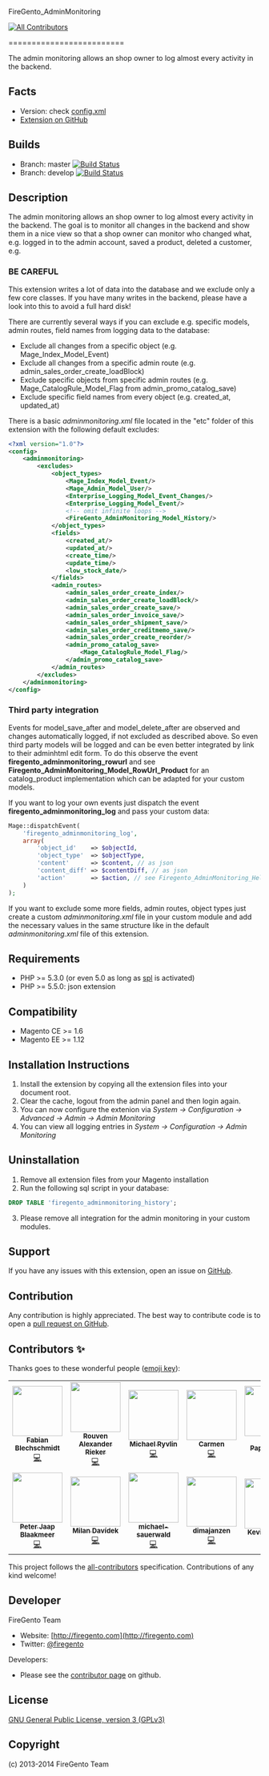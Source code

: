 FireGento_AdminMonitoring
<!-- ALL-CONTRIBUTORS-BADGE:START - Do not remove or modify this section -->
[![All Contributors](https://img.shields.io/badge/all_contributors-12-orange.svg?style=flat-square)](#contributors-)
<!-- ALL-CONTRIBUTORS-BADGE:END -->
=========================

The admin monitoring allows an shop owner to log almost every activity in the backend.

Facts
-----
- Version: check [config.xml](https://github.com/firegento/firegento-adminmonitoring/blob/master/src/app/code/community/FireGento/AdminMonitoring/etc/config.xml)
- [Extension on GitHub](https://github.com/firegento/firegento-adminmonitoring/)

Builds
------
- Branch: master [![Build Status](https://travis-ci.org/firegento/firegento-adminmonitoring.png?branch=master)](https://travis-ci.org/firegento/firegento-adminmonitoring)
- Branch: develop [![Build Status](https://travis-ci.org/firegento/firegento-adminmonitoring.png?branch=develop)](https://travis-ci.org/firegento/firegento-adminmonitoring)

Description
-----------
The admin monitoring allows an shop owner to log almost every activity in the backend. The goal is to monitor all changes in the backend and show them in a nice view so that
a shop owner can monitor who changed what, e.g. logged in to the admin account, saved a product, deleted a customer, e.g.

### BE CAREFUL
This extension writes a lot of data into the database and we exclude only a few core classes. If you have many writes in the backend, please have a look into this to avoid a full hard disk!

There are currently several ways if you can exclude e.g. specific models, admin routes, field names from logging data to the database:
- Exclude all changes from a specific object (e.g. Mage_Index_Model_Event)
- Exclude all changes from a specific admin route (e.g. admin_sales_order_create_loadBlock)
- Exclude specific objects from specific admin routes (e.g. Mage_CatalogRule_Model_Flag from admin_promo_catalog_save)
- Exclude specific field names from every object (e.g. created_at, updated_at)

There is a basic *adminmonitoring.xml* file located in the "etc" folder of this extension with the following default excludes:

```xml
<?xml version="1.0"?>
<config>
    <adminmonitoring>
        <excludes>
            <object_types>
                <Mage_Index_Model_Event/>
                <Mage_Admin_Model_User/>
                <Enterprise_Logging_Model_Event_Changes/>
                <Enterprise_Logging_Model_Event/>
                <!-- omit infinite loops -->
                <FireGento_AdminMonitoring_Model_History/>
            </object_types>
            <fields>
                <created_at/>
                <updated_at/>
                <create_time/>
                <update_time/>
                <low_stock_date/>
            </fields>
            <admin_routes>
                <admin_sales_order_create_index/>
                <admin_sales_order_create_loadBlock/>
                <admin_sales_order_create_save/>
                <admin_sales_order_invoice_save/>
                <admin_sales_order_shipment_save/>
                <admin_sales_order_creditmemo_save/>
                <admin_sales_order_create_reorder/>
                <admin_promo_catalog_save>
                    <Mage_CatalogRule_Model_Flag/>
                </admin_promo_catalog_save>
            </admin_routes>
        </excludes>
    </adminmonitoring>
</config>
```


### Third party integration

Events for model_save_after and model_delete_after are observed and changes automatically logged, if not excluded as described above.
So even third party models will be logged and can be even better integrated by link to their adminhtml edit form.
To do this observe the event **firegento_adminmonitoring_rowurl** and see **Firegento_AdminMonitoring_Model_RowUrl_Product** for an catalog_product implementation which can be adapted for your custom models.

If you want to log your own events just dispatch the event **firegento_adminmonitoring_log** and pass your custom data:

```php
Mage::dispatchEvent(
    'firegento_adminmonitoring_log',
    array(
        'object_id'    => $objectId,
        'object_type'  => $objectType,
        'content'      => $content, // as json
        'content_diff' => $contentDiff, // as json
        'action'       => $action, // see Firegento_AdminMonitoring_Helper_Data for possible ACTION constants
    )
);
```

If you want to exclude some more fields, admin routes, object types just create a custom *adminmonitoring.xml* file 
in your custom module and add the necessary values in the same structure like in the default *adminmonitoring.xml* file of this extension.


Requirements
------------
- PHP >= 5.3.0 (or even 5.0 as long as [spl](http://www.php.net/manual/en/book.spl.php) is activated)
- PHP >= 5.5.0: json extension

Compatibility
-------------
- Magento CE >= 1.6
- Magento EE >= 1.12

Installation Instructions
-------------------------
1. Install the extension by copying all the extension files into your document root.
2. Clear the cache, logout from the admin panel and then login again.
3. You can now configure the extenion via *System -> Configuration -> Advanced -> Admin -> Admin Monitoring*
4. You can view all logging entries in *System -> Configuration -> Admin Monitoring*

Uninstallation
--------------
1. Remove all extension files from your Magento installation
2. Run the following sql script in your database:

```sql
DROP TABLE 'firegento_adminmonitoring_history';
```

3. Please remove all integration for the admin monitoring in your custom modules.

Support
-------
If you have any issues with this extension, open an issue on [GitHub](https://github.com/firegento/firegento-adminmonitoring/issues).

Contribution
------------
Any contribution is highly appreciated. The best way to contribute code is to open a [pull request on GitHub](https://help.github.com/articles/using-pull-requests).

## Contributors ✨

Thanks goes to these wonderful people ([emoji key](https://allcontributors.org/docs/en/emoji-key)):

<!-- ALL-CONTRIBUTORS-LIST:START - Do not remove or modify this section -->
<!-- prettier-ignore-start -->
<!-- markdownlint-disable -->
<table>
  <tr>
    <td align="center"><a href="http://www.fabian-blechschmidt.de/"><img src="https://avatars1.githubusercontent.com/u/379680?v=4" width="100px;" alt=""/><br /><sub><b>Fabian Blechschmidt</b></sub></a><br /><a href="https://github.com/firegento/firegento-adminmonitoring/commits?author=Schrank" title="Code">💻</a></td>
    <td align="center"><a href="https://rouven.io/"><img src="https://avatars3.githubusercontent.com/u/393419?v=4" width="100px;" alt=""/><br /><sub><b>Rouven Alexander Rieker</b></sub></a><br /><a href="https://github.com/firegento/firegento-adminmonitoring/commits?author=therouv" title="Code">💻</a></td>
    <td align="center"><a href="https://github.com/mryvlin"><img src="https://avatars3.githubusercontent.com/u/3071413?v=4" width="100px;" alt=""/><br /><sub><b>Michael Ryvlin</b></sub></a><br /><a href="https://github.com/firegento/firegento-adminmonitoring/commits?author=mryvlin" title="Code">💻</a></td>
    <td align="center"><a href="http://neoshops.de/"><img src="https://avatars0.githubusercontent.com/u/3316754?v=4" width="100px;" alt=""/><br /><sub><b>Carmen</b></sub></a><br /><a href="https://github.com/firegento/firegento-adminmonitoring/commits?author=neoshops" title="Code">💻</a></td>
    <td align="center"><a href="https://janpapenbrock.de/"><img src="https://avatars1.githubusercontent.com/u/2108728?v=4" width="100px;" alt=""/><br /><sub><b>Jan Papenbrock</b></sub></a><br /><a href="https://github.com/firegento/firegento-adminmonitoring/commits?author=janpapenbrock" title="Code">💻</a></td>
    <td align="center"><a href="https://github.com/dh1984"><img src="https://avatars1.githubusercontent.com/u/6348686?v=4" width="100px;" alt=""/><br /><sub><b>Daniel</b></sub></a><br /><a href="https://github.com/firegento/firegento-adminmonitoring/commits?author=dh1984" title="Code">💻</a></td>
    <td align="center"><a href="https://copex.io/"><img src="https://avatars1.githubusercontent.com/u/584168?v=4" width="100px;" alt=""/><br /><sub><b>Roman Hutterer</b></sub></a><br /><a href="https://github.com/firegento/firegento-adminmonitoring/commits?author=roman204" title="Code">💻</a></td>
  </tr>
  <tr>
    <td align="center"><a href="http://elgentos.nl/"><img src="https://avatars2.githubusercontent.com/u/431360?v=4" width="100px;" alt=""/><br /><sub><b>Peter Jaap Blaakmeer</b></sub></a><br /><a href="https://github.com/firegento/firegento-adminmonitoring/commits?author=peterjaap" title="Code">💻</a></td>
    <td align="center"><a href="http://milandavidek.cz/"><img src="https://avatars2.githubusercontent.com/u/4263992?v=4" width="100px;" alt=""/><br /><sub><b>Milan Davídek</b></sub></a><br /><a href="https://github.com/firegento/firegento-adminmonitoring/commits?author=midlan" title="Code">💻</a></td>
    <td align="center"><a href="https://github.com/michael-sauerwald"><img src="https://avatars2.githubusercontent.com/u/1592971?v=4" width="100px;" alt=""/><br /><sub><b>michael-sauerwald</b></sub></a><br /><a href="https://github.com/firegento/firegento-adminmonitoring/commits?author=michael-sauerwald" title="Code">💻</a></td>
    <td align="center"><a href="https://github.com/dimajanzen"><img src="https://avatars1.githubusercontent.com/u/156927?v=4" width="100px;" alt=""/><br /><sub><b>dimajanzen</b></sub></a><br /><a href="https://github.com/firegento/firegento-adminmonitoring/commits?author=dimajanzen" title="Code">💻</a></td>
    <td align="center"><a href="https://github.com/kkrieger85"><img src="https://avatars2.githubusercontent.com/u/4435523?v=4" width="100px;" alt=""/><br /><sub><b>Kevin Krieger</b></sub></a><br /><a href="https://github.com/firegento/firegento-adminmonitoring/commits?author=kkrieger85" title="Documentation">📖</a></td>
  </tr>
</table>

<!-- markdownlint-enable -->
<!-- prettier-ignore-end -->
<!-- ALL-CONTRIBUTORS-LIST:END -->

This project follows the [all-contributors](https://github.com/all-contributors/all-contributors) specification. Contributions of any kind welcome!

Developer
---------
FireGento Team
* Website: [http://firegento.com](http://firegento.com)
* Twitter: [@firegento](https://twitter.com/firegento)

Developers:
* Please see the [contributor page](https://github.com/firegento/firegento-adminmonitoring/graphs/contributors) on github.

License
-------
[GNU General Public License, version 3 (GPLv3)](http://opensource.org/licenses/gpl-3.0)

Copyright
---------
(c) 2013-2014 FireGento Team


